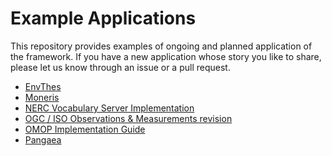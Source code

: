 # Example Applications

This repository provides examples of ongoing and planned application of the framework.
If you have a new application whose story you like to share, please let us know through an issue or a pull request.

* [EnvThes](envthes.md)
* [Moneris](moneris.md)
* [NERC Vocabulary Server Implementation](nerc.md)
* [OGC / ISO Observations & Measurements revision](o_m.md)
* [OMOP Implementation Guide](omop.md)
* [Pangaea](pangaea.md)
